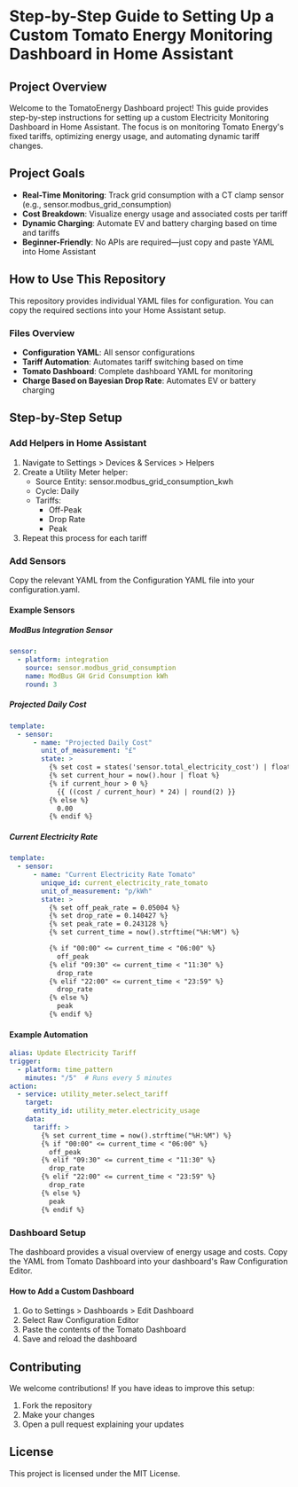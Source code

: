 # Step-by-Step Guide to Setting Up a Custom Tomato Energy Monitoring Dashboard in Home Assistant

## Project Overview
Welcome to the TomatoEnergy Dashboard project! This guide provides step-by-step instructions for setting up a custom Electricity Monitoring Dashboard in Home Assistant. The focus is on monitoring Tomato Energy's fixed tariffs, optimizing energy usage, and automating dynamic tariff changes.

## Project Goals
* **Real-Time Monitoring**: Track grid consumption with a CT clamp sensor (e.g., sensor.modbus_grid_consumption)
* **Cost Breakdown**: Visualize energy usage and associated costs per tariff
* **Dynamic Charging**: Automate EV and battery charging based on time and tariffs
* **Beginner-Friendly**: No APIs are required—just copy and paste YAML into Home Assistant

## How to Use This Repository
This repository provides individual YAML files for configuration. You can copy the required sections into your Home Assistant setup.

### Files Overview
* **Configuration YAML**: All sensor configurations
* **Tariff Automation**: Automates tariff switching based on time
* **Tomato Dashboard**: Complete dashboard YAML for monitoring
* **Charge Based on Bayesian Drop Rate**: Automates EV or battery charging

## Step-by-Step Setup

### Add Helpers in Home Assistant
1. Navigate to Settings > Devices & Services > Helpers
2. Create a Utility Meter helper:
   * Source Entity: sensor.modbus_grid_consumption_kwh
   * Cycle: Daily
   * Tariffs:
     * Off-Peak
     * Drop Rate
     * Peak
3. Repeat this process for each tariff

### Add Sensors
Copy the relevant YAML from the Configuration YAML file into your configuration.yaml.

#### Example Sensors

##### ModBus Integration Sensor
```yaml
sensor:
  - platform: integration
    source: sensor.modbus_grid_consumption
    name: ModBus GH Grid Consumption kWh
    round: 3
```

##### Projected Daily Cost
```yaml
template:
  - sensor:
      - name: "Projected Daily Cost"
        unit_of_measurement: "£"
        state: >
          {% set cost = states('sensor.total_electricity_cost') | float %}
          {% set current_hour = now().hour | float %}
          {% if current_hour > 0 %}
            {{ ((cost / current_hour) * 24) | round(2) }}
          {% else %}
            0.00
          {% endif %}
```

##### Current Electricity Rate
```yaml
template:
  - sensor:
      - name: "Current Electricity Rate Tomato"
        unique_id: current_electricity_rate_tomato
        unit_of_measurement: "p/kWh"
        state: >
          {% set off_peak_rate = 0.05004 %}
          {% set drop_rate = 0.140427 %}
          {% set peak_rate = 0.243128 %}
          {% set current_time = now().strftime("%H:%M") %}

          {% if "00:00" <= current_time < "06:00" %}
            off_peak
          {% elif "09:30" <= current_time < "11:30" %}
            drop_rate
          {% elif "22:00" <= current_time < "23:59" %}
            drop_rate
          {% else %}
            peak
          {% endif %}
```

#### Example Automation
```yaml
alias: Update Electricity Tariff
trigger:
  - platform: time_pattern
    minutes: "/5"  # Runs every 5 minutes
action:
  - service: utility_meter.select_tariff
    target:
      entity_id: utility_meter.electricity_usage
    data:
      tariff: >
        {% set current_time = now().strftime("%H:%M") %}
        {% if "00:00" <= current_time < "06:00" %}
          off_peak
        {% elif "09:30" <= current_time < "11:30" %}
          drop_rate
        {% elif "22:00" <= current_time < "23:59" %}
          drop_rate
        {% else %}
          peak
        {% endif %}
```

### Dashboard Setup
The dashboard provides a visual overview of energy usage and costs. Copy the YAML from Tomato Dashboard into your dashboard's Raw Configuration Editor.

#### How to Add a Custom Dashboard
1. Go to Settings > Dashboards > Edit Dashboard
2. Select Raw Configuration Editor
3. Paste the contents of the Tomato Dashboard
4. Save and reload the dashboard

## Contributing
We welcome contributions! If you have ideas to improve this setup:

1. Fork the repository
2. Make your changes
3. Open a pull request explaining your updates

## License
This project is licensed under the MIT License.
